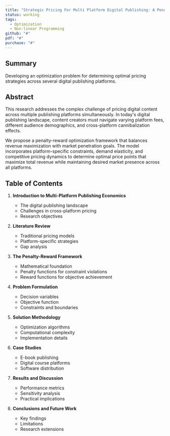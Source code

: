 ```yaml
---
title: "Strategic Pricing For Multi Platform Digital Publishing: A Penalty Reward Optimization Approach"
status: working
tags:
  - Optimization
  - Non-linear Programming
github: "#"
pdf: "#"
purchase: "#"
---
```


## Summary

Developing an optimization problem for determining optimal pricing strategies across several digital publishing platforms.

## Abstract

This research addresses the complex challenge of pricing digital content across multiple publishing platforms simultaneously. In today's digital publishing landscape, content creators must navigate varying platform fees, different audience demographics, and cross-platform cannibalization effects.

We propose a penalty-reward optimization framework that balances revenue maximization with market penetration goals. The model incorporates platform-specific constraints, demand elasticity, and competitive pricing dynamics to determine optimal price points that maximize total revenue while maintaining desired market presence across all platforms.

## Table of Contents

1. **Introduction to Multi-Platform Publishing Economics**
   - The digital publishing landscape
   - Challenges in cross-platform pricing
   - Research objectives

2. **Literature Review**
   - Traditional pricing models
   - Platform-specific strategies
   - Gap analysis

3. **The Penalty-Reward Framework**
   - Mathematical foundation
   - Penalty functions for constraint violations
   - Reward functions for objective achievement

4. **Problem Formulation**
   - Decision variables
   - Objective function
   - Constraints and boundaries

5. **Solution Methodology**
   - Optimization algorithms
   - Computational complexity
   - Implementation details

6. **Case Studies**
   - E-book publishing
   - Digital course platforms
   - Software distribution

7. **Results and Discussion**
   - Performance metrics
   - Sensitivity analysis
   - Practical implications

8. **Conclusions and Future Work**
   - Key findings
   - Limitations
   - Research extensions
